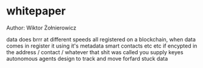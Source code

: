 # whitepaper

Author: Wiktor Żołnierowicz 

data does brrr at different speeds
all registered on a blockchain, when data comes in register it using it's metadata
smart contacts etc etc
if encypted in the address / contact / whatever that shit was called you supply keyes
autonomous agents design to track and move forfard stuck data

